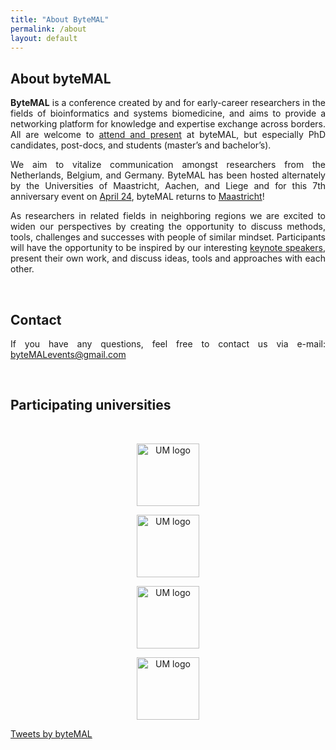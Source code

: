 ```yaml
---
title: "About ByteMAL"
permalink: /about
layout: default
---
```


<div class="row">
  <div class="col-sm-8 px-3" style="text-align: justify">
    <h2 id="about-the-bytemal-conference"><b>About byteMAL</b></h2>
    <p><strong>ByteMAL</strong> is a conference created by and for early-career researchers in the fields of bioinformatics and systems biomedicine, 
    and aims to provide a networking platform for knowledge and expertise exchange across borders. 
    All are welcome to <a href="/bytemal-2025/register">attend and present</a> at
    byteMAL, but especially PhD candidates, post-docs, and students (master’s and bachelor’s).</p>
    <p>We aim to vitalize communication amongst researchers from the Netherlands, Belgium, and Germany. 
    ByteMAL has been hosted alternately by the Universities of Maastricht, Aachen, and
    Liege and for this 7th anniversary event on <a href="/bytemal-2025/program">April 24</a>, byteMAL returns to <a href="/bytemal-2025/venue">Maastricht</a>!</p>
    <p>As researchers in related fields in neighboring regions we are excited to widen our perspectives by creating the opportunity to discuss methods, 
    tools, challenges and successes with people of similar mindset. 
    Participants will have the opportunity to be inspired by our interesting <a href="/bytemal-2025/speakers">keynote speakers</a>, 
    present their own work, and discuss ideas, tools and approaches with each other.</p>

  <br>
  <p style="text-align: justify">
    <h2><b>Contact</b></h2>
    If you have any questions, feel free to contact us via e-mail: <a href = "mailto:byteMALevents@gmail.com">byteMALevents@gmail.com</a>
  </p>

  <br>
  <p style="text-align: center;">
    <h2><b>Participating universities</b></h2> <br>
    </p>
    <p style="text-align: center;">
        <img src="/bytemal-2025/images/Institutions/UM_logo.png" alt="UM logo" style="height:100px;max-height:100%;width:auto;vertical-align:middle;">
    </p>
    <p style="text-align: center;">
        <img src="/bytemal-2025/images/Institutions/RWTH_logo.png" alt="UM logo" style="height:100px;max-height:100%;width:auto;vertical-align:middle;">
    </p>
    <p style="text-align: center;">
        <img src="/bytemal-2025/images/Institutions/UL_logo.png" alt="UM logo" style="height:100px;max-height:100%;width:auto;vertical-align:middle;">
    </p>
    <p style="text-align: center;">
        <img src="/bytemal-2025/images/Institutions/KUL_logo.png" alt="UM logo" style="height:100px;max-height:100%;width:auto;vertical-align:middle;">
    </p>
  </div>
  
  <div class="col-sm-4 px-3">
    <a class="twitter-timeline" data-lang="en" data-height="800" data-dnt="true" data-theme="dark" href="https://twitter.com/byteMAL?ref_src=twsrc%5Etfw">Tweets by byteMAL</a> <script async src="https://platform.twitter.com/widgets.js" charset="utf-8"></script>  
  </div>
  
</div>
  





